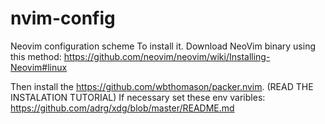 # nvim-config
Neovim configuration scheme
To install it. 
Download NeoVim binary using this method: https://github.com/neovim/neovim/wiki/Installing-Neovim#linux

Then install the https://github.com/wbthomason/packer.nvim. (READ THE INSTALATION TUTORIAL)
If necessary set these env varibles: https://github.com/adrg/xdg/blob/master/README.md



